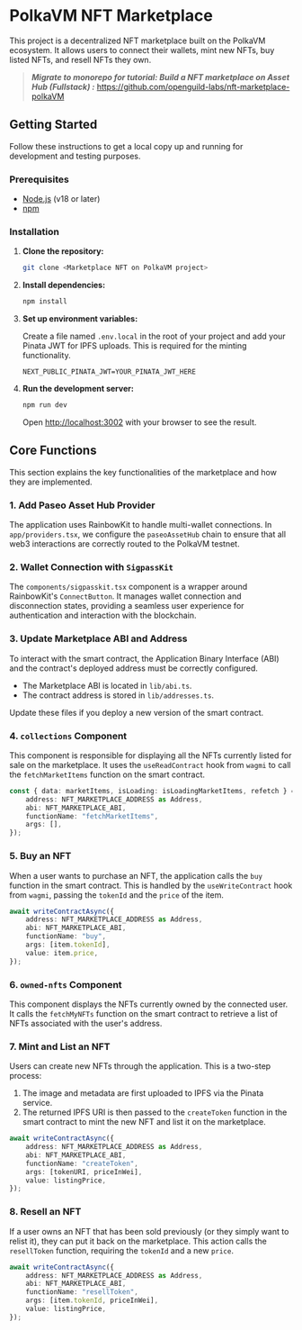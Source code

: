 # PolkaVM NFT Marketplace

This project is a decentralized NFT marketplace built on the PolkaVM ecosystem. It allows users to connect their wallets, mint new NFTs, buy listed NFTs, and resell NFTs they own.


> **_Migrate to monorepo for tutorial: Build a NFT marketplace on Asset Hub (Fullstack) :_**  https://github.com/openguild-labs/nft-marketplace-polkaVM

## Getting Started

Follow these instructions to get a local copy up and running for development and testing purposes.

### Prerequisites

*   [Node.js](https://nodejs.org/) (v18 or later)
*   [npm](https://www.npmjs.com/)

### Installation

1.  **Clone the repository:**
    ```bash
    git clone <Marketplace NFT on PolkaVM project>
    ```

2.  **Install dependencies:**
    ```bash
    npm install
    ```

3.  **Set up environment variables:**

    Create a file named `.env.local` in the root of your project and add your Pinata JWT for IPFS uploads. This is required for the minting functionality.

    ```
    NEXT_PUBLIC_PINATA_JWT=YOUR_PINATA_JWT_HERE
    ```

4.  **Run the development server:**
    ```bash
    npm run dev
    ```
    Open [http://localhost:3002](http://localhost:3002) with your browser to see the result.

## Core Functions

This section explains the key functionalities of the marketplace and how they are implemented.

### 1. Add Paseo Asset Hub Provider

The application uses RainbowKit to handle multi-wallet connections. In `app/providers.tsx`, we configure the `paseoAssetHub` chain to ensure that all web3 interactions are correctly routed to the PolkaVM testnet.

### 2. Wallet Connection with `SigpassKit`

The `components/sigpasskit.tsx` component is a wrapper around RainbowKit's `ConnectButton`. It manages wallet connection and disconnection states, providing a seamless user experience for authentication and interaction with the blockchain.

### 3. Update Marketplace ABI and Address

To interact with the smart contract, the Application Binary Interface (ABI) and the contract's deployed address must be correctly configured.
*   The Marketplace ABI is located in `lib/abi.ts`.
*   The contract address is stored in `lib/addresses.ts`.

Update these files if you deploy a new version of the smart contract.

### 4. `collections` Component

This component is responsible for displaying all the NFTs currently listed for sale on the marketplace. It uses the `useReadContract` hook from `wagmi` to call the `fetchMarketItems` function on the smart contract.

```typescript
const { data: marketItems, isLoading: isLoadingMarketItems, refetch } = useReadContract({
    address: NFT_MARKETPLACE_ADDRESS as Address,
    abi: NFT_MARKETPLACE_ABI,
    functionName: "fetchMarketItems",
    args: [],
});
```

### 5. Buy an NFT

When a user wants to purchase an NFT, the application calls the `buy` function in the smart contract. This is handled by the `useWriteContract` hook from `wagmi`, passing the `tokenId` and the `price` of the item.

```typescript
await writeContractAsync({
    address: NFT_MARKETPLACE_ADDRESS as Address,
    abi: NFT_MARKETPLACE_ABI,
    functionName: "buy",
    args: [item.tokenId],
    value: item.price,
});
```

### 6. `owned-nfts` Component

This component displays the NFTs currently owned by the connected user. It calls the `fetchMyNFTs` function on the smart contract to retrieve a list of NFTs associated with the user's address.

### 7. Mint and List an NFT

Users can create new NFTs through the application. This is a two-step process:
1.  The image and metadata are first uploaded to IPFS via the Pinata service.
2.  The returned IPFS URI is then passed to the `createToken` function in the smart contract to mint the new NFT and list it on the marketplace.

```typescript
await writeContractAsync({
    address: NFT_MARKETPLACE_ADDRESS as Address,
    abi: NFT_MARKETPLACE_ABI,
    functionName: "createToken",
    args: [tokenURI, priceInWei],
    value: listingPrice,
});
```

### 8. Resell an NFT

If a user owns an NFT that has been sold previously (or they simply want to relist it), they can put it back on the marketplace. This action calls the `resellToken` function, requiring the `tokenId` and a new `price`.

```typescript
await writeContractAsync({
    address: NFT_MARKETPLACE_ADDRESS as Address,
    abi: NFT_MARKETPLACE_ABI,
    functionName: "resellToken",
    args: [item.tokenId, priceInWei],
    value: listingPrice,
});
```
